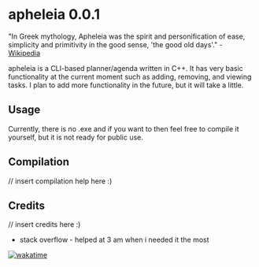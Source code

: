 # apheleia 0.0.1

"In Greek mythology, Apheleia was the spirit and personification of ease, simplicity and primitivity in the good sense, 'the good old days'." - [Wikipedia](https://en.wikipedia.org/wiki/Apheleia)

apheleia is a CLI-based planner/agenda written in C++. It has very basic functionality at the current moment such as adding, removing, and viewing tasks. I plan to add more functionality in the future, but it will take a little.

## Usage

Currently, there is no .exe and if you want to then feel free to compile it yourself, but it is not ready for public use.

## Compilation

// insert compilation help here :)

## Credits

// insert credits here :)
- stack overflow - helped at 3 am when i needed it the most

[![wakatime](https://wakatime.com/badge/user/018cb3d3-56db-426e-852f-5282ba3a04e4/project/018cb9ec-d76c-42f3-a3a5-c2983c095f02.svg)](https://wakatime.com/badge/user/018cb3d3-56db-426e-852f-5282ba3a04e4/project/018cb9ec-d76c-42f3-a3a5-c2983c095f02)